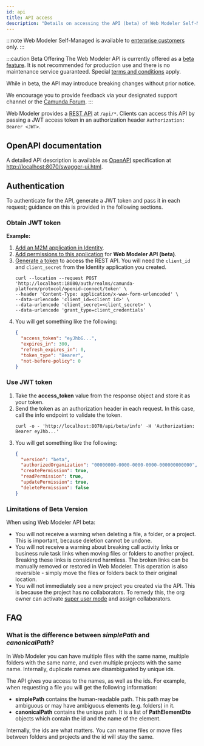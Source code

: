 ```yaml
---
id: api
title: API access
description: "Details on accessing the API (beta) of Web Modeler Self-Managed. Learn more about OpenAPI documentation, authentication, and JWT tokens."
---
```


:::note
Web Modeler Self-Managed is available to [enterprise customers](../../../reference/licenses.md#web-modeler) only.
:::

:::caution Beta Offering
The Web Modeler API is currently offered as a [beta feature](../../../../reference/early-access#beta).
It is not recommended for production use and there is no maintenance service guaranteed. Special [terms and conditions](https://camunda.com/legal/terms/camunda-platform/camunda-platform-8-self-managed/) apply.

While in beta, the API may introduce breaking changes without prior notice.

We encourage you to provide feedback via your designated support channel or the [Camunda Forum](https://forum.camunda.io/).
:::

Web Modeler provides a [REST API](../../../../apis-tools/web-modeler-api/) at `/api/*`. Clients can access this API by passing a JWT access token in an authorization header `Authorization: Bearer <JWT>`.

## OpenAPI documentation

A detailed API description is available as [OpenAPI](https://www.openapis.org/) specification at [http://localhost:8070/swagger-ui.html](http://localhost:8070/swagger-ui.html).

## Authentication

To authenticate for the API, generate a JWT token and pass it in each request; guidance on this is provided in the following sections.

### Obtain JWT token

**Example:**

1. [Add an M2M application in Identity](../../../identity/user-guide/adding-an-application/).
2. [Add permissions to this application](../../../identity/user-guide/assigning-a-permission-to-an-application/) for **Web Modeler API (beta)**.
3. [Generate a token](../../../identity/user-guide/generating-m2m-tokens/) to access the REST API. You will need the `client_id` and `client_secret` from the Identity application you created.
   ```shell
   curl --location --request POST 'http://localhost:18080/auth/realms/camunda-platform/protocol/openid-connect/token' \
   --header 'Content-Type: application/x-www-form-urlencoded' \
   --data-urlencode 'client_id=<client id>' \
   --data-urlencode 'client_secret=<client_secret>' \
   --data-urlencode 'grant_type=client_credentials'
   ```
4. You will get something like the following:
   ```json
   {
     "access_token": "eyJhbG...",
     "expires_in": 300,
     "refresh_expires_in": 0,
     "token_type": "Bearer",
     "not-before-policy": 0
   }
   ```

### Use JWT token

1. Take the **access_token** value from the response object and store it as your token.
2. Send the token as an authorization header in each request. In this case, call the info endpoint to validate the token.
   ```shell
   curl -o - 'http://localhost:8070/api/beta/info' -H 'Authorization: Bearer eyJhb...'
   ```
3. You will get something like the following:
   ```json
   {
     "version": "beta",
     "authorizedOrganization": "00000000-0000-0000-0000-000000000000",
     "createPermission": true,
     "readPermission": true,
     "updatePermission": true,
     "deletePermission": false
   }
   ```

### Limitations of Beta Version

When using Web Modeler API beta:

- You will not receive a warning when deleting a file, a folder, or a project. This is important, because deletion cannot be undone.
- You will not receive a warning about breaking call activity links or business rule task links when moving files or folders to another project.
  Breaking these links is considered harmless. The broken links can be manually removed or restored in Web Modeler. This operation is also
  reversible - simply move the files or folders back to their original location.
- You will not immediately see a new project you created via the API. This is because the project has no collaborators. To remedy this, the
  org owner can activate [super user mode](../../../../components/modeler/web-modeler/collaboration/#super-user-mode) and assign collaborators.

## FAQ

### What is the difference between _simplePath_ and _canonicalPath_?

In Web Modeler you can have multiple files with the same name, multiple folders with the same name, and even multiple projects with the same name. Internally, duplicate names are disambiguated by unique ids.

The API gives you access to the names, as well as the ids. For example, when requesting a file you will get the following information:

- **simplePath** contains the human-readable path. This path may be ambiguous or may have ambiguous elements (e.g. folders) in it.
- **canonicalPath** contains the unique path. It is a list of **PathElementDto** objects which contain the id and the name of the element.

Internally, the ids are what matters. You can rename files or move files between folders and projects and the id will stay the same.
